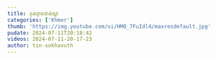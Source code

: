 ```yaml
---
title: កូនគ្មានខាន់ស្លា
categories: ['Khmer']
thumb: 'https://img.youtube.com/vi/HMO_7FuIdl4/maxresdefault.jpg'
pudate: 2024-07-11T20:18:42
videos: 2024-07-11-20-17-23
author: tin-sokhavuth
---
```

